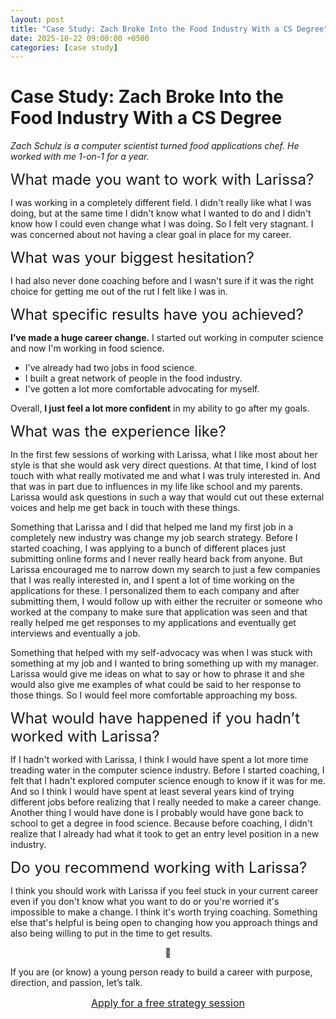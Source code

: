 ```yaml
---
layout: post
title: "Case Study: Zach Broke Into the Food Industry With a CS Degree"
date: 2025-10-22 09:00:00 +0500
categories: [case study]
---
```

# Case Study: Zach Broke Into the Food Industry With a CS Degree

*Zach Schulz is a computer scientist turned food applications chef. He worked with me 1-on-1 for a year.*

<font size="5"> What made you want to work with Larissa? </font>

I was working in a completely different field. I didn't really like what I was doing, but at the same time I didn't know what I wanted to do and I didn't know how I could even change what I was doing. So I felt very stagnant. I was concerned about not having a clear goal in place for my career.

<font size="5"> What was your biggest hesitation? </font>

I had also never done coaching before and I wasn't sure if it was the right choice for getting me out of the rut I felt like I was in.

<font size="5"> What specific results have you achieved? </font>

**I’ve made a huge career change.** I started out working in computer science and now I'm working in food science.

* I've already had two jobs in food science.
* I built a great network of people in the food industry.
* I've gotten a lot more comfortable advocating for myself.

Overall, **I just feel a lot more confident** in my ability to go after my goals.

<font size="5"> What was the experience like? </font>

In the first few sessions of working with Larissa, what I like most about her style is that she would ask very direct questions. At that time, I kind of lost touch with what really motivated me and what I was truly interested in. And that was in part due to influences in my life like school and my parents. Larissa would ask questions in such a way that would cut out these external voices and help me get back in touch with these things.

Something that Larissa and I did that helped me land my first job in a completely new industry was change my job search strategy. Before I started coaching, I was applying to a bunch of different places just submitting online forms and I never really heard back from anyone. But Larissa encouraged me to narrow down my search to just a few companies that I was really interested in, and I spent a lot of time working on the applications for these. I personalized them to each company and after submitting them, I would follow up with either the recruiter or someone who worked at the company to make sure that application was seen and that really helped me get responses to my applications and eventually get interviews and eventually a job.

Something that helped with my self-advocacy was when I was stuck with something at my job and I wanted to bring something up with my manager. Larissa would give me ideas on what to say or how to phrase it and she would also give me examples of what could be said to her response to those things. So I would feel more comfortable approaching my boss.

<font size="5"> What would have happened if you hadn’t worked with Larissa?</font>

If I hadn't worked with Larissa, I think I would have spent a lot more time treading water in the computer science industry. Before I started coaching, I felt that I hadn't explored computer science enough to know if it was for me. And so I think I would have spent at least several years kind of trying different jobs before realizing that I really needed to make a career change. Another thing I would have done is I probably would have gone back to school to get a degree in food science. Because before coaching, I didn't realize that I already had what it took to get an entry level position in a new industry.

<font size="5"> Do you recommend working with Larissa?</font>

I think you should work with Larissa if you feel stuck in your current career even if you don't know what you want to do or you're worried it's impossible to make a change. I think it's worth trying coaching. Something else that's helpful is being open to changing how you approach things and also being willing to put in the time to get results.

<p align="center">🪷</p>
If you are (or know) a young person ready to build a career with purpose, direction, and passion, let’s talk.


<p align="center">
  <font size="3"><a href="https://tally.so/r/nGZVpZ">Apply for a free strategy session</a></font>
</p>
